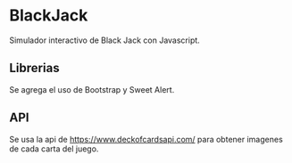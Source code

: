 # BlackJack
Simulador interactivo de Black Jack con Javascript.

## Librerias
Se agrega el uso de Bootstrap y Sweet Alert.

## API
Se usa la api de https://www.deckofcardsapi.com/ para obtener imagenes de cada carta del juego.
